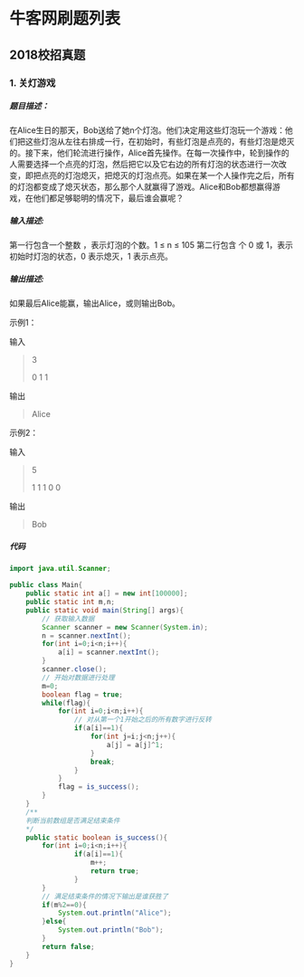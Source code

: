 # 牛客网刷题列表

## 2018校招真题

### 1. 关灯游戏

##### 题目描述：

在Alice生日的那天，Bob送给了她n个灯泡。他们决定用这些灯泡玩一个游戏：他们把这些灯泡从左往右排成一行，在初始时，有些灯泡是点亮的，有些灯泡是熄灭的。接下来，他们轮流进行操作，Alice首先操作。在每一次操作中，轮到操作的人需要选择一个点亮的灯泡，然后把它以及它右边的所有灯泡的状态进行一次改变，即把点亮的灯泡熄灭，把熄灭的灯泡点亮。如果在某一个人操作完之后，所有的灯泡都变成了熄灭状态，那么那个人就赢得了游戏。Alice和Bob都想赢得游戏，在他们都足够聪明的情况下，最后谁会赢呢？

##### 输入描述:

第一行包含一个整数 ，表示灯泡的个数。1 ≤ n ≤ 105
第二行包含 个 0 或 1，表示初始时灯泡的状态，0 表示熄灭，1 表示点亮。

##### 输出描述:

如果最后Alice能赢，输出Alice，或则输出Bob。

示例1：

输入

> 3
>
> 0 1 1

输出

> Alice

示例2：

输入
> 5
>
> 1 1 1 0 0

输出

> Bob

##### 代码

```java
import java.util.Scanner;

public class Main{
    public static int a[] = new int[100000];
    public static int m,n;
    public static void main(String[] args){
        // 获取输入数据
        Scanner scanner = new Scanner(System.in);
        n = scanner.nextInt();
        for(int i=0;i<n;i++){
            a[i] = scanner.nextInt();
        }
        scanner.close();
        // 开始对数据进行处理
        m=0;
        boolean flag = true;
        while(flag){
            for(int i=0;i<n;i++){
                // 对从第一个1开始之后的所有数字进行反转
                if(a[i]==1){
                    for(int j=i;j<n;j++){
                        a[j] = a[j]^1;
                    }
                    break;
                }
            }
            flag = is_success();
        }
    }
    /**
    判断当前数组是否满足结束条件
    */
    public static boolean is_success(){
        for(int i=0;i<n;i++){
                if(a[i]==1){
                    m++;
                    return true;
                }
        }
        // 满足结束条件的情况下输出是谁获胜了
        if(m%2==0){
            System.out.println("Alice");
        }else{
            System.out.println("Bob");
        }
        return false;
    }
}
```